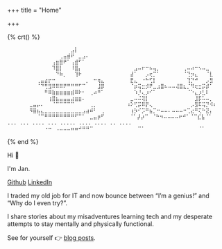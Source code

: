 +++
title = "Home"

+++

{% crt() %}
```
       ⠀⠀⠀⠀⠀⠀⠀⠀⠀⠀⠀⣠⡇⠀⠀⠀⠀⠀⠀⠀                                    
       ⠀⠀⠀⠀⠀⠀⠀⠀⢀⣤⣾⠟⠀⣀⣠⠄⠀⠀⠀⠀                                  
       ⠀⠀⠀⠀⠀⠀⢠⣶⣿⠟⠁⢠⣾⠋⠁⠀⠀⠀⠀⠀                                  ⠀
       ⠀⠀⠀⠀⠀⠀⠹⣿⡇⠀⠀⠸⣿⡄⠀⠀⠀⠀⠀⠀       ⠀⠀⣠⠤⠖⠒⠦⢤⡀⠀⠀⠀⠀⠀⠀⢀⠤⠴⠒⠢⠤⣀⠀⠀    
       ⠀⠀⠀⠀⠀⠀⠀⠙⠷⡀⠀⠀⢹⠗⠀⠀⠀⠀⠀⠀       ⠀⣼⠁⠀⠀⡠⢖⡉⠁⠀⠀⠀⠀⠀⠀⠈⢙⡲⣄⠀⠀⠈⣇⠀    
       ⠀⠀⢀⣤⣴⡖⠒⠀⠀⠀⠀⠀⠀⠀⠀⡀⠀⠒⢶⣄       ⠀⣟⣄⠀⠐⠓⢋⡇⠀⠀⠀⠀⠀⠀⠀⠀⢹⡙⠚⠀⠀⡠⣻⠀    
       ⠀⠀⠈⠙⢛⣻⠿⠿⠿⠟⠛⠛⠛⠋⠉⠀⠀⠀⣸⡿       ⠀⠈⡶⢭⣒⡺⠟⣀⣰⣿⠦⠤⠤⢼⣿⣆⡈⠻⢖⣒⡭⡾⠁⠀    
       ⠀⠀⠀⠀⠛⠿⣷⣶⣶⣶⣶⣾⠿⠗⠂⠀⢀⠴⠛⠁       ⠀⠀⠱⡘⢄⡰⠊⠁⠀⠀⠀⠀⠀⠀⠀⠀⠈⠑⣄⡰⣃⠇⠀⠀    
       ⠀⠀⠀⠀⠀⢰⣿⣦⣤⣤⣤⣴⣶⣶⠄⠀⠀⠀⠀⠀       ⠀⣀⠤⠬⢽⡇⠀⠀⠀⠀⠀⠀⠀⠀⠀⠀⠀⠀⣸⡯⠥⠤⡀⠀    
       ⣀⣤⡤⠄⠀⠀⠈⠉⠉⠉⠉⠉⠀⠀⠀⠀⢀⡀⠀⠀       ⠰⠕⢋⡭⠿⡟⢄⠀⠀⠀⠀⠀⠀⠀⠀⠀⠀⡠⣻⠯⢭⡙⠺⠆    
       ⠻⣿⣦⣄⣀⣀⣀⣀⣀⣀⣀⣀⣀⣀⣠⣴⠾⠃⠀⢀       ⠀⢰⡳⠊⡩⠛⣦⡉⠒⠤⠤⠄⠤⠤⠤⠒⢉⣔⠛⢍⠓⣝⡄⠀    
       ⠀⠀⠈⠉⠛⠛⠛⠛⠛⠛⠛⠛⠋⠉⠁⠀⣀⣤⡶⠋        ⠈⠁⡼⡴⠉⠀⠈⠓⠲⠤⠤⠤⠤⠖⠚⠁⠈⠉⣎⣧⠈⠁⠀    ... ... .... ... ..... .... .... .. .... 
       ⠀⠀⠀⠀⠐⠒⠀⠠⠤⠤⠤⠶⠶⠚⠛⠛⠉⠀⠀⠀       ⠀⠀⠀⠉⠁⠀⠀⠀⠀⠀⠀⠀⠀⠀⠀⠀⠀⠀⠀⠈⠁⠀⠀⠀    
```
{% end %}
<br/>

Hi 👋

I'm Jan.

[Github](https://github.com/charamzic)
[LinkedIn](https://www.linkedin.com/in/charamzic/)

I traded my old job for IT and now bounce between “I’m a genius!” and “Why do I even try?”.

I share stories about my misadventures learning tech and my desperate attempts to stay mentally and physically functional.

See for yourself 👉 [blog posts](/posts).

